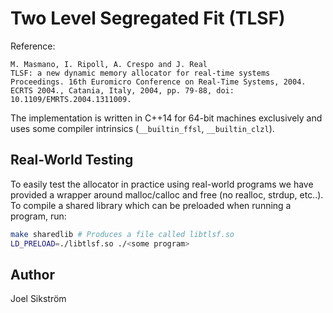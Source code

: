 # Two Level Segregated Fit (TLSF)

Reference:
```
M. Masmano, I. Ripoll, A. Crespo and J. Real
TLSF: a new dynamic memory allocator for real-time systems
Proceedings. 16th Euromicro Conference on Real-Time Systems, 2004. ECRTS 2004., Catania, Italy, 2004, pp. 79-88, doi: 10.1109/EMRTS.2004.1311009.
```

The implementation is written in C++14 for 64-bit machines exclusively and uses some compiler intrinsics (`__builtin_ffsl`, `__builtin_clzl`).

## Real-World Testing

To easily test the allocator in practice using real-world programs we have provided a wrapper around malloc/calloc and free (no realloc, strdup, etc..).
To compile a shared library which can be preloaded when running a program, run:
```bash
make sharedlib # Produces a file called libtlsf.so
LD_PRELOAD=./libtlsf.so ./<some program>
```

## Author
Joel Sikström
